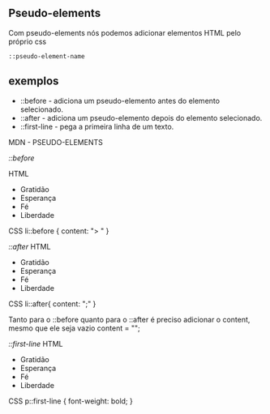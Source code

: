 ## Pseudo-elements

Com pseudo-elements nós podemos adicionar elementos HTML pelo próprio css

`::pseudo-element-name`

## exemplos 
* ::before - adiciona um pseudo-elemento antes do elemento selecionado.
* ::after - adiciona um pseudo-elemento depois do elemento selecionado.
* ::first-line - pega a primeira linha de um texto.

MDN - PSEUDO-ELEMENTS

*::before*

HTML
<ul>
  <li>Gratidão</li>
  <li>Esperança</li>
  <li>Fé</li>
  <li>Liberdade</li>
</ul>


CSS
li::before {
  content: "> "
}


*::after*
HTML
<ul>
  <li>Gratidão</li>
  <li>Esperança</li>
  <li>Fé</li>
  <li>Liberdade</li>
</ul>

CSS
li::after{
  content: ";"
}


Tanto para o ::before quanto para o ::after é preciso adicionar o content, mesmo que ele seja vazio content = "";

*::first-line* 
HTML
<ul>
  <li>Gratidão</li>
  <li>Esperança</li>
  <li>Fé</li>
  <li>Liberdade</li>
</ul>

CSS
p::first-line {
	font-weight: bold;
}